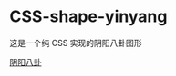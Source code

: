 # CSS-shape-yinyang

这是一个纯 CSS 实现的阴阳八卦图形

[阴阳八卦](http://upload-images.jianshu.io/upload_images/9617841-fe66bf600ce691a7.png?imageMogr2/auto-orient/strip%7CimageView2/2/w/1240)

